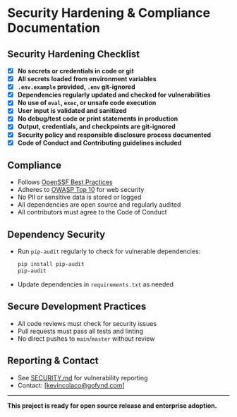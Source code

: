 # Security Hardening & Compliance Documentation

## Security Hardening Checklist
- [x] **No secrets or credentials in code or git**
- [x] **All secrets loaded from environment variables**
- [x] **`.env.example` provided, `.env` git-ignored**
- [x] **Dependencies regularly updated and checked for vulnerabilities**
- [x] **No use of `eval`, `exec`, or unsafe code execution**
- [x] **User input is validated and sanitized**
- [x] **No debug/test code or print statements in production**
- [x] **Output, credentials, and checkpoints are git-ignored**
- [x] **Security policy and responsible disclosure process documented**
- [x] **Code of Conduct and Contributing guidelines included**

## Compliance
- Follows [OpenSSF Best Practices](https://openssf.org/best-practices/)
- Adheres to [OWASP Top 10](https://owasp.org/www-project-top-ten/) for web security
- No PII or sensitive data is stored or logged
- All dependencies are open source and regularly audited
- All contributors must agree to the Code of Conduct

## Dependency Security
- Run `pip-audit` regularly to check for vulnerable dependencies:
  ```sh
  pip install pip-audit
  pip-audit
  ```
- Update dependencies in `requirements.txt` as needed

## Secure Development Practices
- All code reviews must check for security issues
- Pull requests must pass all tests and linting
- No direct pushes to `main`/`master` without review

## Reporting & Contact
- See [SECURITY.md](SECURITY.md) for vulnerability reporting
- Contact: [kevincolaco@gofynd.com]

---

**This project is ready for open source release and enterprise adoption.**
